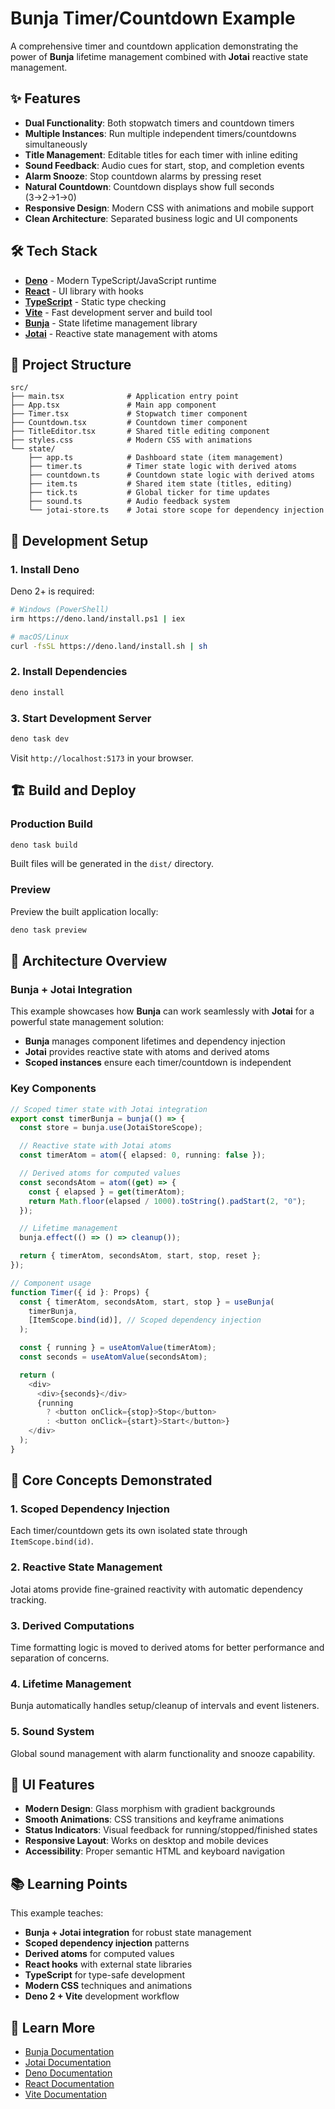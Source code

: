 # Bunja Timer/Countdown Example

A comprehensive timer and countdown application demonstrating the power of
**Bunja** lifetime management combined with **Jotai** reactive state management.

## ✨ Features

- **Dual Functionality**: Both stopwatch timers and countdown timers
- **Multiple Instances**: Run multiple independent timers/countdowns
  simultaneously
- **Title Management**: Editable titles for each timer with inline editing
- **Sound Feedback**: Audio cues for start, stop, and completion events
- **Alarm Snooze**: Stop countdown alarms by pressing reset
- **Natural Countdown**: Countdown displays show full seconds (3→2→1→0)
- **Responsive Design**: Modern CSS with animations and mobile support
- **Clean Architecture**: Separated business logic and UI components

## 🛠 Tech Stack

- **[Deno](https://deno.land/)** - Modern TypeScript/JavaScript runtime
- **[React](https://react.dev/)** - UI library with hooks
- **[TypeScript](https://www.typescriptlang.org/)** - Static type checking
- **[Vite](https://vitejs.dev/)** - Fast development server and build tool
- **[Bunja](../../bunja/README.md)** - State lifetime management library
- **[Jotai](https://jotai.org/)** - Reactive state management with atoms

## 📁 Project Structure

```
src/
├── main.tsx              # Application entry point
├── App.tsx               # Main app component
├── Timer.tsx             # Stopwatch timer component
├── Countdown.tsx         # Countdown timer component
├── TitleEditor.tsx       # Shared title editing component
├── styles.css            # Modern CSS with animations
└── state/
    ├── app.ts            # Dashboard state (item management)
    ├── timer.ts          # Timer state logic with derived atoms
    ├── countdown.ts      # Countdown state logic with derived atoms
    ├── item.ts           # Shared item state (titles, editing)
    ├── tick.ts           # Global ticker for time updates
    ├── sound.ts          # Audio feedback system
    └── jotai-store.ts    # Jotai store scope for dependency injection
```

## 🚀 Development Setup

### 1. Install Deno

Deno 2+ is required:

```bash
# Windows (PowerShell)
irm https://deno.land/install.ps1 | iex

# macOS/Linux
curl -fsSL https://deno.land/install.sh | sh
```

### 2. Install Dependencies

```bash
deno install
```

### 3. Start Development Server

```bash
deno task dev
```

Visit `http://localhost:5173` in your browser.

## 🏗 Build and Deploy

### Production Build

```bash
deno task build
```

Built files will be generated in the `dist/` directory.

### Preview

Preview the built application locally:

```bash
deno task preview
```

## 🧠 Architecture Overview

### Bunja + Jotai Integration

This example showcases how **Bunja** can work seamlessly with **Jotai** for a
powerful state management solution:

- **Bunja** manages component lifetimes and dependency injection
- **Jotai** provides reactive state with atoms and derived atoms
- **Scoped instances** ensure each timer/countdown is independent

### Key Components

```typescript
// Scoped timer state with Jotai integration
export const timerBunja = bunja(() => {
  const store = bunja.use(JotaiStoreScope);

  // Reactive state with Jotai atoms
  const timerAtom = atom({ elapsed: 0, running: false });

  // Derived atoms for computed values
  const secondsAtom = atom((get) => {
    const { elapsed } = get(timerAtom);
    return Math.floor(elapsed / 1000).toString().padStart(2, "0");
  });

  // Lifetime management
  bunja.effect(() => () => cleanup());

  return { timerAtom, secondsAtom, start, stop, reset };
});

// Component usage
function Timer({ id }: Props) {
  const { timerAtom, secondsAtom, start, stop } = useBunja(
    timerBunja,
    [ItemScope.bind(id)], // Scoped dependency injection
  );

  const { running } = useAtomValue(timerAtom);
  const seconds = useAtomValue(secondsAtom);

  return (
    <div>
      <div>{seconds}</div>
      {running
        ? <button onClick={stop}>Stop</button>
        : <button onClick={start}>Start</button>}
    </div>
  );
}
```

## 🎯 Core Concepts Demonstrated

### 1. **Scoped Dependency Injection**

Each timer/countdown gets its own isolated state through `ItemScope.bind(id)`.

### 2. **Reactive State Management**

Jotai atoms provide fine-grained reactivity with automatic dependency tracking.

### 3. **Derived Computations**

Time formatting logic is moved to derived atoms for better performance and
separation of concerns.

### 4. **Lifetime Management**

Bunja automatically handles setup/cleanup of intervals and event listeners.

### 5. **Sound System**

Global sound management with alarm functionality and snooze capability.

## 🎨 UI Features

- **Modern Design**: Glass morphism with gradient backgrounds
- **Smooth Animations**: CSS transitions and keyframe animations
- **Status Indicators**: Visual feedback for running/stopped/finished states
- **Responsive Layout**: Works on desktop and mobile devices
- **Accessibility**: Proper semantic HTML and keyboard navigation

## 📚 Learning Points

This example teaches:

- **Bunja + Jotai integration** for robust state management
- **Scoped dependency injection** patterns
- **Derived atoms** for computed values
- **React hooks** with external state libraries
- **TypeScript** for type-safe development
- **Modern CSS** techniques and animations
- **Deno 2 + Vite** development workflow

## 🔗 Learn More

- [Bunja Documentation](../../bunja/README.md)
- [Jotai Documentation](https://jotai.org/)
- [Deno Documentation](https://deno.land/)
- [React Documentation](https://react.dev/)
- [Vite Documentation](https://vitejs.dev/)
